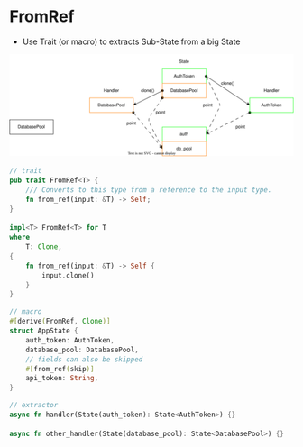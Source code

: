 # FromRef


* Use Trait (or macro) to extracts Sub-State from a big State


![fromref](images/fromref.drawio.svg)



```rust
// trait
pub trait FromRef<T> {
    /// Converts to this type from a reference to the input type.
    fn from_ref(input: &T) -> Self;
}

impl<T> FromRef<T> for T
where
    T: Clone,
{
    fn from_ref(input: &T) -> Self {
        input.clone()
    }
}
```


```rust
// macro
#[derive(FromRef, Clone)]
struct AppState {
    auth_token: AuthToken,
    database_pool: DatabasePool,
    // fields can also be skipped
    #[from_ref(skip)]
    api_token: String,
}
```


```rust
// extractor
async fn handler(State(auth_token): State<AuthToken>) {}

async fn other_handler(State(database_pool): State<DatabasePool>) {}

```